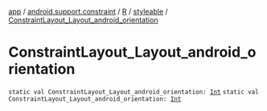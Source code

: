 [app](../../../index.md) / [android.support.constraint](../../index.md) / [R](../index.md) / [styleable](index.md) / [ConstraintLayout_Layout_android_orientation](./-constraint-layout_-layout_android_orientation.md)

# ConstraintLayout_Layout_android_orientation

`static val ConstraintLayout_Layout_android_orientation: `[`Int`](https://kotlinlang.org/api/latest/jvm/stdlib/kotlin/-int/index.html)
`static val ConstraintLayout_Layout_android_orientation: `[`Int`](https://kotlinlang.org/api/latest/jvm/stdlib/kotlin/-int/index.html)